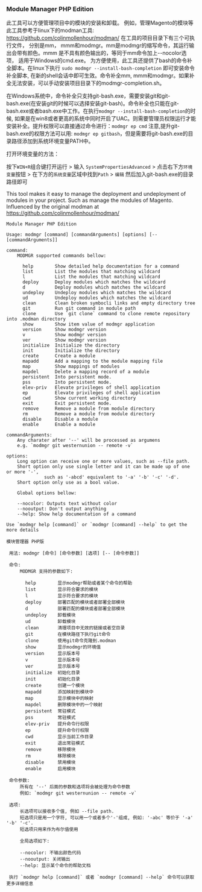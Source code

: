 ### Module Manager PHP Edition
此工具可以方便管理项目中的模块的安装和卸载。 例如，管理Magento的模块等
此工具参考于linux下的modman工具: https://github.com/colinmollenhour/modman/
在工具的项目目录下有三个可执行文件， 分别是mm， mmm和modmgr。mm是modmgr的缩写命令，其运行输出会带有颜色。mmm 是不具有颜色输出的，等同于mm命令加上--nocolor选项， 适用于Windows的cmd.exe。
为方便使用，此工具还提供了bash的命令补全脚本。在linux下执行 
```sudo modmgr --install-bash-completion```
即可安装命令补全脚本, 在新的shell会话中即可生效。命令补全mm, mmm和modmgr。如果补全无法安装，可以手动安装项目目录下的modmgr-completion.sh。

在Windows系统中，命令补全只支持git-bash.exe，需要安装git和git-bash.exe(在安装git的时候可以选择安装git-bash)。命令补全也只能在git-bash.exe或者bash.exe中工作。在执行```modmgr --install-bash-completion```的时候, 如果是在win8或者更高的系统中同时开启了UAC。则需要管理员权限运行才能安装补全。提升权限可以直接通过命令进行：```modmgr ep cmd```
注意,提升git-bash.exe的权限方法可以用: ```modmgr ep gitbash```，但是需要将git-bash.exe的目录路径添加到系统环境变量PATH中。

打开环境变量的方法：

按下```WIN+R```组合键打开运行 > 输入 ```SystemPropertiesAdvanced``` > 点击右下方```环境变量```按钮 > 在下方的```系统变量```区域中找到```Path``` > ```编辑``` 然后加入git-bash.exe的目录路径即可


This tool makes it easy to manage the deployment and undeployment of modules in your project. Such as manage the modules of Magento.
Influenced by the original modman at https://github.com/colinmollenhour/modman/



 ```
Module Manager PHP Edition

 Usage: modmgr [command] [commandArguments] [options] [-- [commandArguments]]

 command:
     MODMGR supported commands bellow:

       help        Show detailed help documentation for a command
       list        List the modules that matching wildcard
       l           List the modules that matching wildcard
       deploy      Deploy modules which matches the wildcard
       d           Deploy modules which matches the wildcard
       undeploy    Undeploy modules which matches the wildcard
       ud          Undeploy modules which matches the wildcard
       clean       Clean broken symbocli links and empty directory tree
       git         Run git command in module path
       clone       Use `git clone` command to clone remote repository into .modman directory
       show        Show item value of modmgr application
       version     Show modmgr version
       v           Show modmgr version
       ver         Show modmgr version
       initialize  Initialize the directory
       init        Initialize the directory
       create      Create a module
       mapadd      Add a mapping to the module mapping file
       map         Show mappings of modules
       mapdel      Delete a mapping record of a module
       persistent  Into persistent mode.
       pss         Into persistent mode.
       elev-priv   Elevate privileges of shell application
       ep          Elevate privileges of shell application
       cwd         Show current working directory
       exit        Exit persistent mode.
       remove      Remove a module from module directory
       rm          Remove a module from module directory
       disable     Disable a module
       enable      Enable a module

 commandArguments:
     Any charater after '--' will be processed as argumens
     e.g. `modmgr git westernunion -- remote -v`

 options:
     Long option can receive one or more values, such as --file path.
     Short option only use single letter and it can be made up of one or more '-', 
               such as '-abcd' equivalent to '-a' '-b' '-c' '-d'.
     Short option only use as a bool value.

     Global options bellow:

     --nocolor: Outputs text without color
     --nooutput: Don't output anything
     --help: Show help documentation of a command

 Use `modmgr help [command]` or `modmgr [command] --help` to get the more details
```

```
模块管理器 PHP版

 用法: modmgr [命令] [命令参数] [选项] [-- [命令参数]]

 命令:
     MODMGR 支持的参数如下:

       help        显示modmgr帮助或者某个命令的帮助
       list        显示符合要求的模块
       l           显示符合要求的模块
       deploy      部署匹配的模块或者部署全部模块
       d           部署匹配的模块或者部署全部模块
       undeploy    卸载模块
       ud          卸载模块
       clean       清理项目中无效的链接或者空目录
       git         在模块路径下执行git命令
       clone       使用git命令克隆到.modman
       show        显示modmgr的环境值
       version     显示版本号
       v           显示版本号
       ver         显示版本号
       initialize  初始化目录
       init        初始化目录
       create      创建一个模块
       mapadd      添加映射到模块中
       map         显示模块中的映射
       mapdel      删除模块中的一个映射
       persistent  常驻模式
       pss         常驻模式
       elev-priv   提升命令行权限
       ep          提升命令行权限
       cwd         显示当前工作目录
       exit        退出常驻模式
       remove      移除模块
       rm          移除模块
       disable     禁用模块
       enable      启用模块

 命令参数:
     所有在 '--' 后面的参数和选项将会被处理为命令参数
     例如: `modmgr git westernunion -- remote -v`

 选项:
     长选项可以接收多个值, 例如 --file path.
     短选项只是用一个字符, 可以用一个或者多个'-'组成, 例如: '-abc' 等价于 '-a' '-b' '-c'.
     短选项只用来作为布尔值使用

     全局选项如下:

     --nocolor: 不输出颜色代码
     --nooutput: 关闭输出
     --help: 显示某个命令的帮助文档

 执行 `modmgr help [command]` 或者 `modmgr [command] --help` 命令可以获取更多详细信息

```